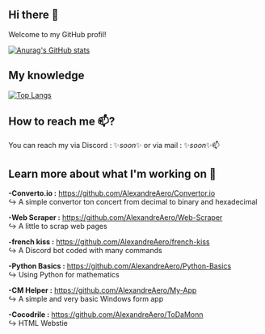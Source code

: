 ## Hi there 👋
Welcome to my GitHub profil!   

[![Anurag's GitHub stats](https://github-readme-stats.vercel.app/api?username=alexandreaero&show_icons=true&include_all_commits=true&count_private=true)](https://github.com/anuraghazra/github-readme-stats)

## My knowledge

[![Top Langs](https://github-readme-stats.vercel.app/api/top-langs/?username=alexandreaero)](https://github.com/anuraghazra/github-readme-stats)

## How to reach me 📫?

You can reach my via Discord : ✨*soon*✨ or via mail : ✨*soon*✨📫

## Learn more about what I'm working on 🔭

**-Converto.io :** https://github.com/AlexandreAero/Convertor.io  
↪️ A simple convertor ton concert from decimal to binary and hexadecimal 

**-Web Scraper :** https://github.com/AlexandreAero/Web-Scraper  
↪️ A little to scrap web pages  

**-french kiss :** https://github.com/AlexandreAero/french-kiss  
↪️ A Discord bot coded with many commands   

**-Python Basics :** https://github.com/AlexandreAero/Python-Basics  
↪️ Using Python for mathematics  

**-CM Helper :** https://github.com/AlexandreAero/My-App  
↪️ A simple and very basic Windows form app  

**-Cocodrile :** https://github.com/AlexandreAero/ToDaMonn  
↪️ HTML Webstie

<!--
**AlexandreAero/AlexandreAero** is a ✨ _special_ ✨ repository because its `README.md` (this file) appears on your GitHub profile.

Here are some ideas to get you started:

-🔭 I’m currently working on ...
- 🌱 I’m currently learning ...
- 👯 I’m looking to collaborate on ...
- 🤔 I’m looking for help with ...
- 💬 Ask me about ...
- 📫 How to reach me: ...
- 😄 Pronouns: ...
- ⚡ Fun fact: ...
-->
